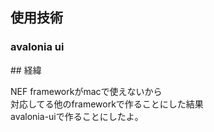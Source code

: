 ## 使用技術
<h3>avalonia ui</h3>
## 経緯
<p>NEF frameworkがmacで使えないから
  <br>対応してる他のframeworkで作ることにした結果
  <br>avalonia-uiで作ることにしたよ。
</p>
